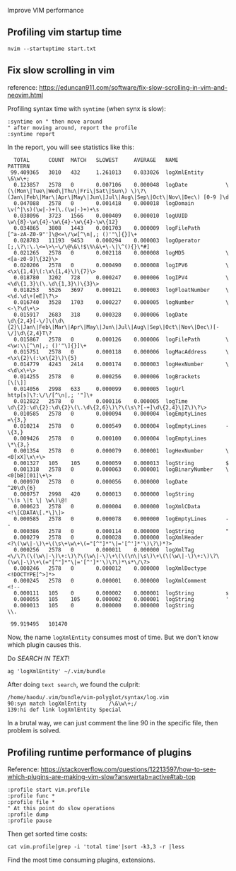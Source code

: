 Improve VIM performance

## Profiling vim startup time

    nvim --startuptime start.txt

## Fix slow scrolling in vim

reference: https://eduncan911.com/software/fix-slow-scrolling-in-vim-and-neovim.html

Profiling syntax time with `syntime` (when synx is slow):
```vim
:syntime on " then move around
" after moving around, report the profile
:syntime report
```

In the report, you will see statistics like this:
```text
  TOTAL      COUNT  MATCH   SLOWEST     AVERAGE   NAME               PATTERN
 99.409365   3010   432     1.261013    0.033026  logXmlEntity       \&\w\+;
  0.123857   2578   0       0.007106    0.000048  logDate            \(\(Mon\|Tue\|Wed\|Thu\|Fri\|Sat\|Sun\) \)\?\(Jan\|Feb\|Mar\|Apr\|May\|Jun\|Jul\|Aug\|Sep\|Oct\|Nov\|Dec\) [0-9 ]\d
  0.047088   2578   0       0.001418    0.000018  logDomain          \v(^|\s)(\w|-)+(\.(\w|-)+)+\s
  0.038096   3723   1566    0.000409    0.000010  logUUID            \w\{8}-\w\{4}-\w\{4}-\w\{4}-\w\{12}
  0.034865   3808   1443    0.001703    0.000009  logFilePath        [^a-zA-Z0-9"']\@<=\/\w[^\n|,; ()'"\]{}]\+
  0.028783   11193  9453    0.000294    0.000003  logOperator        [;,\?\:\.\<=\>\~\/\@\&\!$\%\&\+\-\|\^(){}\*#]
  0.021265   2578   0       0.002118    0.000008  logMD5             \<[a-z0-9]\{32}\>
  0.020206   2578   0       0.000490    0.000008  logIPV6            \<\x\{1,4}\(:\x\{1,4}\)\{7}\>
  0.018780   3202   728     0.000247    0.000006  logIPV4            \<\d\{1,3}\(\.\d\{1,3}\)\{3}\>
  0.018253   5526   3697    0.000121    0.000003  logFloatNumber     \<\d.\d\+[eE]\?\>
  0.016740   3528   1703    0.000227    0.000005  logNumber          \<-\?\d\+\>
  0.015917   2683   318     0.000328    0.000006  logDate            \d\{2,4}[-\/]\(\d\{2}\|Jan\|Feb\|Mar\|Apr\|May\|Jun\|Jul\|Aug\|Sep\|Oct\|Nov\|Dec\)[-\/]\d\{2,4}T\?
  0.015867   2578   0       0.000126    0.000006  logFilePath        \<\w:\\[^\n|,; ()'"\]{}]\+
  0.015751   2578   0       0.000118    0.000006  logMacAddress      \<\x\{2}\(:\x\{2}\)\{5}
  0.014779   4243   2414    0.000174    0.000003  logHexNumber       \<\d\x\+\>
  0.014255   2578   0       0.000256    0.000006  logBrackets        [\[\]]
  0.014056   2998   633     0.000099    0.000005  logUrl             http[s]\?:\/\/[^\n|,; '"]\+
  0.012822   2578   0       0.000116    0.000005  logTime            \d\{2}:\d\{2}:\d\{2}\(\.\d\{2,6}\)\?\(\s\?[-+]\d\{2,4}\|Z\)\?\>
  0.010585   2578   0       0.000094    0.000004  logEmptyLines      =\{3,}
  0.010214   2578   0       0.000549    0.000004  logEmptyLines      -\{3,}
  0.009426   2578   0       0.000100    0.000004  logEmptyLines      \*\{3,}
  0.001354   2578   0       0.000079    0.000001  logHexNumber       \<0[xX]\x\+\>
  0.001327   105    105     0.000059    0.000013  logString          $
  0.001318   2578   0       0.000063    0.000001  logBinaryNumber    \<0[bB][01]\+\>
  0.000970   2578   0       0.000056    0.000000  logDate            ^20\d\{6}
  0.000757   2998   420     0.000013    0.000000  logString          '\(s \|t \| \w\)\@!
  0.000623   2578   0       0.000004    0.000000  logXmlCData        <!\[CDATA\[.*\]\]>
  0.000585   2578   0       0.000078    0.000000  logEmptyLines      - -
  0.000386   2578   0       0.000114    0.000000  logString          "
  0.000279   2578   0       0.000028    0.000000  logXmlHeader       <?\(\w\|-\)\+\(\s\+\w\+\(="[^"]*"\|='[^']*'\)\?\)*?>
  0.000256   2578   0       0.000011    0.000000  logXmlTag          <\/\?\(\(\w\|-\)\+:\)\?\(\w\|-\)\+\(\(\n\|\s\)\+\(\(\w\|-\)\+:\)\?\(\w\|-\)\+\(="[^"]*"\|='[^']*'\)\?\)*\s*\/\?>
  0.000246   2578   0       0.000012    0.000000  logXmlDoctype      <!DOCTYPE[^>]*>
  0.000245   2578   0       0.000001    0.000000  logXmlComment      <!--
  0.000111   105    0       0.000002    0.000001  logString          s
  0.000055   105    105     0.000002    0.000001  logString          '
  0.000013   105    0       0.000000    0.000000  logString          \\.

 99.919495   101470
```
Now, the name `logXmlEntity` consumes most of time. But we don't know which plugin causes this.

Do *SEARCH IN TEXT*!
```shell
ag 'logXmlEntity' ~/.vim/bundle
```
After doing `text search`, we found the culprit:

```text
/home/haodu/.vim/bundle/vim-polyglot/syntax/log.vim
90:syn match logXmlEntity       /\&\w\+;/
139:hi def link logXmlEntity Special
```

In a brutal way, we can just comment the line 90 in the specific file, then problem is solved.


## Profiling runtime performance of plugins

Reference: https://stackoverflow.com/questions/12213597/how-to-see-which-plugins-are-making-vim-slow?answertab=active#tab-top

```vim
:profile start vim.profile
:profile func *
:profile file *
" At this point do slow operations
:profile dump
:profile pause

```

Then get sorted time costs:

```shell
cat vim.profile|grep -i 'total time'|sort -k3,3 -r |less
```
Find the most time consuming plugins, extensions.
